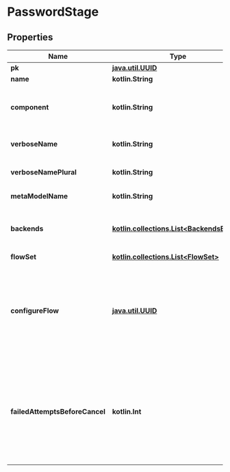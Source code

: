
# PasswordStage

## Properties
Name | Type | Description | Notes
------------ | ------------- | ------------- | -------------
**pk** | [**java.util.UUID**](java.util.UUID.md) |  |  [readonly]
**name** | **kotlin.String** |  | 
**component** | **kotlin.String** | Get object type so that we know how to edit the object |  [readonly]
**verboseName** | **kotlin.String** | Return object&#39;s verbose_name |  [readonly]
**verboseNamePlural** | **kotlin.String** | Return object&#39;s plural verbose_name |  [readonly]
**metaModelName** | **kotlin.String** | Return internal model name |  [readonly]
**backends** | [**kotlin.collections.List&lt;BackendsEnum&gt;**](BackendsEnum.md) | Selection of backends to test the password against. | 
**flowSet** | [**kotlin.collections.List&lt;FlowSet&gt;**](FlowSet.md) |  |  [optional]
**configureFlow** | [**java.util.UUID**](java.util.UUID.md) | Flow used by an authenticated user to configure this Stage. If empty, user will not be able to configure this stage. |  [optional]
**failedAttemptsBeforeCancel** | **kotlin.Int** | How many attempts a user has before the flow is canceled. To lock the user out, use a reputation policy and a user_write stage. |  [optional]



